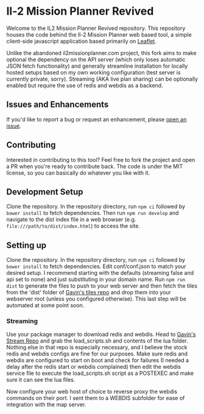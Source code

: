 # Il-2 Mission Planner Revived

Welcome to the IL2 Mission Planner Revived repository. This repository houses the code behind the Il-2 Mission Planner web based tool, a simple client-side javascript application based primarily on [Leaflet](http://leafletjs.com/).

Unlike the abandoned il2missionplanner.com project, this fork aims to make optional the dependency on the API server (which only loses automatic JSON fetch functionality) and generally streamline installation for locally hosted setups based on my own working configuration (test server is currently private, sorry). Streaming (AKA live plan sharing) can be optionally enabled but require the use of redis and webdis as a backend.

## Issues and Enhancements

If you'd like to report a bug or request an enhancement, please [open an issue](https://github.com/ServError/il2missionplanner.com/issues).

## Contributing

Interested in contributing to this tool? Feel free to fork the project and open a PR when you're ready to contribute back. The code is under the MIT license, so you can basically do whatever you like with it.

## Development Setup

Clone the repository. In the repository directory, run `npm ci` followed by `bower install` to fetch dependencies. Then run `npm run develop` and navigate to the dist index file in a web browser (e.g. `file:///path/to/dist/index.html`) to access the site.

## Setting up

Clone the repository. In the repository directory, run `npm ci` followed by `bower install` to fetch dependencies. Edit conf/conf.json to match your desired setup. I recommend starting with the defaults (streaming false and api set to none) and just substituting in your domain name. Run `npm run dist` to generate the files to push to your web server and then fetch the tiles from the 'dist' folder of [Gavin's tiles repo](https://github.com/gavincabbage/tiles.il2missionplanner.com) and drop them into your webserver root (unless you configured otherwise). This last step will be automated at some point soon.

### Streaming

Use your package manager to download redis and webdis. Head to [Gavin's Stream Repo](https://github.com/gavincabbage/stream.il2missionplanner.com) and grab the load_scripts.sh and contents of the lua folder. Nothing else in that repo is especially necessary, and I believe the stock redis and webdis configs are fine for our purposes. Make sure redis and webdis are configured to start on boot and check for failures (I needed a delay after the redis start or webdis complained) then edit the webdis service file to execute the load_scripts.sh script as a POSTEXEC and make sure it can see the lua files.

Now configure your web host of choice to reverse proxy the webdis commands on their port. I sent them to a WEBDIS subfolder for ease of integration with the map server.
